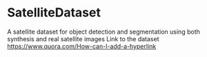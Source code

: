 # SatelliteDataset
A satellite dataset for object detection and segmentation using both synthesis and real satellite images
Link to the dataset https://www.quora.com/How-can-I-add-a-hyperlink
